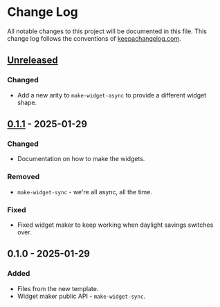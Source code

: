# Change Log
All notable changes to this project will be documented in this file. This change log follows the conventions of [keepachangelog.com](http://keepachangelog.com/).

## [Unreleased]
### Changed
- Add a new arity to `make-widget-async` to provide a different widget shape.

## [0.1.1] - 2025-01-29
### Changed
- Documentation on how to make the widgets.

### Removed
- `make-widget-sync` - we're all async, all the time.

### Fixed
- Fixed widget maker to keep working when daylight savings switches over.

## 0.1.0 - 2025-01-29
### Added
- Files from the new template.
- Widget maker public API - `make-widget-sync`.

[Unreleased]: https://sourcehost.site/your-name/clay-rt/compare/0.1.1...HEAD
[0.1.1]: https://sourcehost.site/your-name/clay-rt/compare/0.1.0...0.1.1
